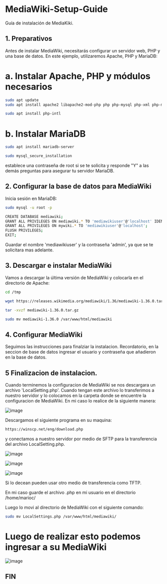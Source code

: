 # MediaWiki-Setup-Guide
Guía de instalación de MediaKiki. 

## 1. Preparativos
Antes de instalar MediaWiki, necesitarás configurar un servidor web, PHP y una base de datos. En este ejemplo, utilizaremos Apache, PHP y MariaDB:

# a. Instalar Apache, PHP y módulos necesarios

```bash
sudo apt update
sudo apt install apache2 libapache2-mod-php php php-mysql php-xml php-mbstring
```
```bash
sudo apt install php-intl
```
# b. Instalar MariaDB

```bash
sudo apt install mariadb-server
```
```bash
sudo mysql_secure_installation
```
establece una contraseña de root si se te solicita y responde "Y" a las demás preguntas para asegurar tu servidor MariaDB.

## 2. Configurar la base de datos para MediaWiki

Inicia sesión en MariaDB:
```bash
sudo mysql -u root -p
```
```bash
CREATE DATABASE mediawiki;
GRANT ALL PRIVILEGES ON mediawiki.* TO 'mediawikiuser'@'localhost' IDENTIFIED BY 'admin';
GRANT ALL PRIVILEGES ON mywiki.* TO 'mediawikiuser'@'localhost';
FLUSH PRIVILEGES;
EXIT;
```
Guardar el nombre 'mediawikiuser' y la contraseña 'admin', ya que se te solicitara mas adelante.

## 3. Descargar e instalar MediaWiki

Vamos a descargar la última versión de MediaWiki y colocarla en el directorio de Apache:

```bash
cd /tmp
```
```bash
wget https://releases.wikimedia.org/mediawiki/1.36/mediawiki-1.36.0.tar.gz
```
```bash
tar -xvzf mediawiki-1.36.0.tar.gz
```
```bash
sudo mv mediawiki-1.36.0 /var/www/html/mediawiki
```

## 4. Configurar MediaWiki

Seguimos las instrucciones para finalziar la instalacion. 
Recordatorio, en la seccion de base de datos ingresar el usuario y contraseña que añadieron en la base de datos.

## 5 Finalizacion de instalacion.

Cuando terminemos la configuracion de MediaWiki se nos descargara un archivo 'LocalSetting.php'. Cuando tengan este archivo lo transferimos a nuestro servidor y lo colocamos en la carpeta donde se encuentre la configuracion de MediaWiki.
En mi caso lo realice de la siguiente manera: 

![image](https://github.com/Calderon0911/MediaWiki-Setup-Guide/assets/69009908/ab9f372e-df68-426a-bf4c-2b87044bcfa2)

Descargamos el siguiente programa en su maquina: 

```bash
https://winscp.net/eng/download.php
```
y conectamos a nuestro servidor por medio de SFTP para la transferencia del archivo LocalSetting.php. 

![image](https://github.com/Calderon0911/MediaWiki-Setup-Guide/assets/69009908/fed6eeee-dd17-4d4d-b55d-2c0b63417bf0)

![image](https://github.com/Calderon0911/MediaWiki-Setup-Guide/assets/69009908/edcc598b-ca58-4ce8-b9e4-22d8042e55f4)

![image](https://github.com/Calderon0911/MediaWiki-Setup-Guide/assets/69009908/f33d9acf-4d32-4587-9a0d-96033030090b)


Si lo decean pueden usar otro medio de transferencia como TFTP.

En mi caso guarde el archivo .php en mi usuario en el directorio /home/marioc/

Luego lo movi al directorio de MediaWiki con el siguiente comando: 

```bash
sudo mv LocalSettings.php /var/www/html/mediawiki/
```
# Luego de realizar esto podemos ingresar a su MediaWiki

![image](https://github.com/Calderon0911/MediaWiki-Setup-Guide/assets/69009908/fe017985-d00c-48ee-84f7-0aece64f3a23)

## FIN

